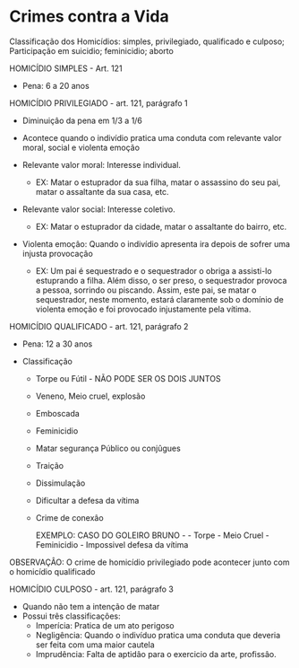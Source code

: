 # Crimes contra a Vida
Classificação dos Homicídios: simples, privilegiado, qualificado e culposo; Participação em suicidio; feminicidio; aborto


HOMICÍDIO SIMPLES - Art. 121
   - Pena: 6 a 20 anos
   
HOMICÍDIO PRIVILEGIADO - art. 121, parágrafo 1
   - Diminuiçâo da pena em 1/3 a 1/6
   - Acontece quando o indivídio pratica uma conduta com relevante valor moral, social e violenta emoção
   
   - Relevante valor moral: Interesse individual.
     - EX: Matar o estuprador da sua filha, matar o assassino do seu pai, matar o assaltante da sua casa, etc.
   - Relevante valor social: Interesse coletivo.
     - EX: Matar o estuprador da cidade, matar o assaltante do bairro, etc.
   - Violenta emoçâo: Quando o indivídio apresenta ira depois de sofrer uma injusta provocaçâo
     - EX: Um pai é sequestrado e o sequestrador o obriga a assisti-lo estuprando a filha. Além disso, o ser preso, o sequestrador provoca a pessoa, sorrindo ou piscando. Assim, este pai, se matar o sequestrador, neste momento, estará claramente sob o domínio de violenta emoção e foi provocado injustamente pela vítima.
 
 HOMICÍDIO QUALIFICADO - art. 121, parágrafo 2
   - Pena: 12 a 30 anos
   
   - Classificaçâo
     - Torpe ou Fútil - NÃO PODE SER OS DOIS JUNTOS
     - Veneno, Meio cruel, explosão
     - Emboscada
     - Feminicidio
     - Matar segurança Público ou conjûgues
     - Traição
     - Dissimulação
     - Dificultar a defesa da vítima
     - Crime de conexâo
     
       EXEMPLO: CASO DO GOLEIRO BRUNO - 
                - Torpe
                - Meio Cruel
                - Feminicidio
                - Impossivel defesa da vítima
     
 OBSERVAÇÂO: O crime de homicídio privilegiado pode acontecer junto com o homicídio qualificado
 
 HOMICÍDIO CULPOSO - art. 121, parágrafo 3
   - Quando não tem a intenção de matar
   - Possui três classificaçôes:
     - Imperícia: Pratica de um ato perigoso
     - Negligência: Quando o indivíduo pratica uma conduta que deveria ser feita com uma maior cautela 
     - Imprudência: Falta de aptidâo para o exercicio da arte, profissâo.
   
 
